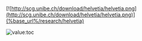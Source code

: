 [![http://scg.unibe.ch/download/helvetia/helvetia.png](http://scg.unibe.ch/download/helvetia/helvetia.png)](%base_url%/research/helvetia)<div class="clear"></div>

<style type="text/css">.toc-number { display: none; }</style>
![value:toc](value:toc)
